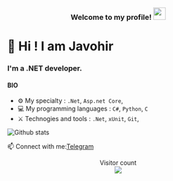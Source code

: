 
<h3 align="center">
  Welcome to my profile!
    <img src="https://media.giphy.com/media/hvRJCLFzcasrR4ia7z/giphy.gif" width="28">
</h3>

# 👋 Hi ! I am Javohir

### I'm a .NET developer.

#### BIO


- ⚙️ My specialty : `.Net`, `Asp.net Core`, 
- 💻 My programming languages : `C#`, `Python`, `C`
- ⚔️ Technogies and tools : `.Net`, `xUnit`, `Git`,


 ![Github stats](https://github-readme-stats.vercel.app/api?username=javohirtohirovich&show_icons=true&theme=dark)

📫 Connect with me:[Telegram](https://t.me/javohir_ergashev30)

<p align="center"> 
  Visitor count<br>
  <img src="https://profile-counter.glitch.me/javohirtohirovich/count.svg" />
</p>

